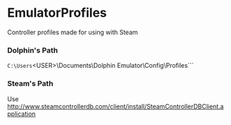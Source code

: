 # EmulatorProfiles
Controller profiles made for using with Steam


### Dolphin's Path
```C:\Users```\<USER>\Documents\Dolphin Emulator\Config\Profiles```

### Steam's Path
Use http://www.steamcontrollerdb.com/client/install/SteamControllerDBClient.application

